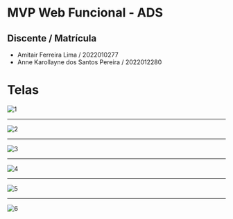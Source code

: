 # MVP Web Funcional - ADS
## Discente / Matrícula
  - Amitair Ferreira Lima / 2022010277
  - Anne Karollayne dos Santos Pereira / 2022012280

# Telas
![1](https://github.com/amitairferreira/mvp-ADS/assets/100969789/8bd0bbad-9b64-44b5-849c-09e7ceb4edb0)

---

![2](https://github.com/amitairferreira/mvp-ADS/assets/100969789/ea9fec4e-3d46-4f37-9b1d-92b24942eded)

---

![3](https://github.com/amitairferreira/mvp-ADS/assets/100969789/36e6361c-5741-4079-beb0-811a985dc23b)

---

![4](https://github.com/amitairferreira/mvp-ADS/assets/100969789/7bae6cb8-7fbb-46c4-b431-d97b9eeacd7e)

---

![5](https://github.com/amitairferreira/mvp-ADS/assets/100969789/1a5ba288-dbed-42d8-8e25-e7e40755f4ca)

---

![6](https://github.com/amitairferreira/mvp-ADS/assets/100969789/1b7675d4-3373-4d32-a4db-a0668e1d77c2)
